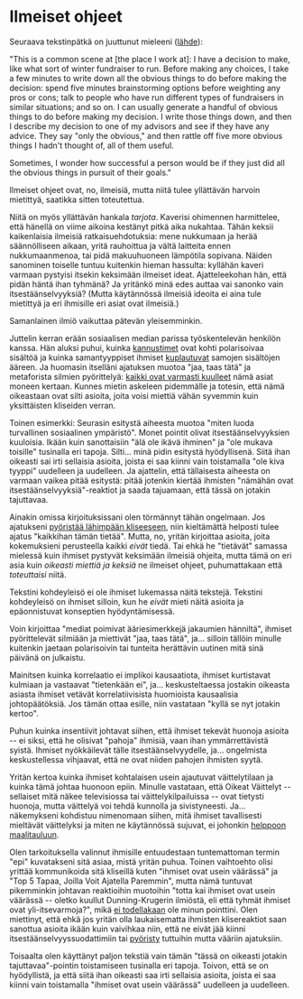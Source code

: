 # Ilmeiset ohjeet

Seuraava tekstinpätkä on juuttunut mieleeni ([lähde](https://mindingourway.com/obvious-advice/)):

"This is a common scene at [the place I work at]: I have a decision to make, like what sort of winter fundraiser to run. Before making any choices, I take a few minutes to write down all the obvious things to do before making the decision: spend five minutes brainstorming options before weighting any pros or cons; talk to people who have run different types of fundraisers in similar situations; and so on. I can usually generate a handful of obvious things to do before making my decision. I write those things down, and then I describe my decision to one of my advisors and see if they have any advice. They say "only the obvious," and then rattle off five more obvious things I hadn't thought of, all of them useful.

Sometimes, I wonder how successful a person would be if they just did all the obvious things in pursuit of their goals."

Ilmeiset ohjeet ovat, no, ilmeisiä, mutta niitä tulee yllättävän harvoin mietittyä, saatikka sitten toteutettua.

Niitä on myös yllättävän hankala *tarjota*. Kaverisi ohimennen harmittelee, että hänellä on viime aikoina kestänyt pitkä aika nukahtaa. Tähän keksii kaikenlaisia ilmeisiä ratkaisuehdotuksia: mene nukkumaan ja herää säännölliseen aikaan, yritä rauhoittua ja vältä laitteita ennen nukkumaanmenoa, tai pidä makuuhuoneen lämpötila sopivana. Näiden sanominen toiselle tuntuu kuitenkin hieman hassulta: kyllähän kaveri varmaan pystyisi itsekin keksimään ilmeiset ideat. Ajatteleekohan hän, että pidän häntä ihan tyhmänä? Ja yritänkö minä edes auttaa vai sanonko vain itsestäänselvyyksiä? (Mutta käytännössä ilmeisiä ideoita ei aina tule mietittyä ja eri ihmisille eri asiat ovat ilmeisiä.)

Samanlainen ilmiö vaikuttaa pätevän yleisemminkin.

Juttelin kerran erään sosiaalisen median parissa työskentelevän henkilön kanssa. Hän aluksi puhui, kuinka [kannustimet]() ovat kohti polarisoivaa sisältöä ja kuinka samantyyppiset ihmiset [kuplautuvat]() samojen sisältöjen ääreen. Ja huomasin itselläni ajatuksen muotoa "jaa, taas tätä" ja metaforista silmien pyörittelyä: [kaikki ovat varmasti kuulleet]() nämä asiat moneen kertaan. Kunnes mietin askeleen pidemmälle ja totesin, että nämä oikeastaan ovat silti asioita, joita voisi miettiä vähän syvemmin kuin yksittäisten kliseiden verran.

Toinen esimerkki: Seurasin esitystä aiheesta muotoa "miten luoda turvallinen sosiaalinen ympäristö". Monet pointit olivat itsestäänselvyyksien kuuloisia. Ikään kuin sanottaisiin "älä ole ikävä ihminen" ja "ole mukava toisille" tusinalla eri tapoja. Silti... minä pidin esitystä hyödyllisenä. Siitä ihan oikeasti sai irti sellaisia asioita, joista ei saa kiinni vain toistamalla "ole kiva tyyppi" uudelleen ja uudelleen. Ja ajattelin, että tällaisesta aiheesta on varmaan vaikea pitää esitystä: pitää jotenkin kiertää ihmisten "nämähän ovat itsestäänselvyyksiä"-reaktiot ja saada tajuamaan, että tässä on jotakin tajuttavaa.

Ainakin omissa kirjoituksissani olen törmännyt tähän ongelmaan. Jos ajatukseni [pyöristää lähimpään kliseeseen](), niin kieltämättä helposti tulee ajatus "kaikkihan tämän tietää". Mutta, no, yritän kirjoittaa asioita, joita kokemuksieni perusteella kaikki *eivät* tiedä. Tai ehkä he "tietävät" samassa mielessä kuin ihmiset pystyvät keksimään ilmeisiä ohjeita, mutta tämä on eri asia kuin *oikeasti miettiä ja keksiä* ne ilmeiset ohjeet, puhumattakaan että *toteuttaisi* niitä.

Tekstini kohdeyleisö ei ole ihmiset lukemassa näitä tekstejä. Tekstini kohdeyleisö on ihmiset silloin, kun he *eivät* mieti näitä asioita ja epäonnistuvat konseptien hyödyntämisessä.

Voin kirjoittaa "mediat poimivat ääriesimerkkejä jakaumien hänniltä", ihmiset pyörittelevät silmiään ja miettivät "jaa, taas tätä", ja... silloin tällöin minulle kuitenkin jaetaan polarisoivin tai tunteita herättävin uutinen mitä sinä päivänä on julkaistu.

Mainitsen kuinka korrelaatio ei implikoi kausaatiota, ihmiset kurtistavat kulmiaan ja vastaavat "tietenkään ei", ja... keskusteltaessa jostakin oikeasta asiasta ihmiset vetävät korrelatiivisista huomioista kausaalisia johtopäätöksiä. Jos tämän ottaa esille, niin vastataan "kyllä se nyt jotakin kertoo".

Puhun kuinka insentiivit johtavat siihen, että ihmiset tekevät huonoja asioita -- ei siksi, että he olisivat "pahoja" ihmisiä, vaan ihan ymmärrettävistä syistä. Ihmiset nyökkäilevät tälle itsestäänselvyydelle, ja... ongelmista keskustellessa vihjaavat, että ne ovat niiden pahojen ihmisten syytä.

Yritän kertoa kuinka ihmiset kohtalaisen usein ajautuvat väittelytilaan ja kuinka tämä johtaa huonoon epiin. Minulle vastataan, että Oikeat Väittelyt -- sellaiset mitä näkee televisiossa tai väittelykilpailuissa -- ovat tietysti huonoja, mutta väittelyä voi tehdä kunnolla ja sivistyneesti. Ja... näkemykseni kohdistuu nimenomaan siihen, mitä ihmiset tavallisesti mieltävät väittelyksi ja miten ne käytännössä sujuvat, ei johonkin [helppoon maalitauluun]().

Olen tarkoituksella valinnut ihmisille entuudestaan tuntemattoman termin "epi" kuvatakseni sitä asiaa, mistä yritän puhua. Toinen vaihtoehto olisi yrittää kommunikoida sitä kliseillä kuten "ihmiset ovat usein väärässä" ja "Top 5 Tapaa, Joilla Voit Ajatella Paremmin", mutta nämä tuntuvat pikemminkin johtavan reaktioihin muotoihin "totta kai ihmiset ovat usein väärässä -- oletko kuullut Dunning-Krugerin ilmiöstä, eli että tyhmät ihmiset ovat yli-itsevarmoja?", mikä [ei todellakaan]() ole minun pointtini. Olen miettinyt, että ehkä jos yritän olla laukaisematta ihmisten klisereaktiot saan sanottua asioita ikään kuin vaivihkaa niin, että ne eivät jää kiinni itsestäänselvyyssuodattimiin tai [pyöristy]() tuttuihin mutta vääriin ajatuksiin.

Toisaalta olen käyttänyt paljon tekstiä vain tämän "tässä on oikeasti jotakin tajuttavaa"-pointin toistamiseen tusinalla eri tapoja. Toivon, että se on hyödyllistä, ja että siitä ihan oikeasti saa irti sellaisia asioita, joista ei saa kiinni vain toistamalla "ihmiset ovat usein väärässä" uudelleen ja uudelleen.

